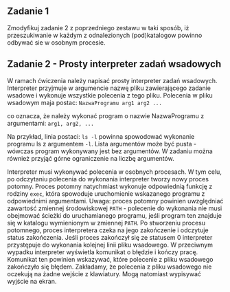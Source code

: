 ## Zadanie 1
Zmodyfikuj zadanie 2 z poprzedniego zestawu w taki sposób, iż przeszukiwanie w każdym z odnalezionych (pod)katalogow powinno odbywać sie w osobnym procesie.  


## Zadanie 2 - Prosty interpreter zadań wsadowych
W ramach ćwiczenia należy napisać prosty interpreter zadań wsadowych. Interpreter przyjmuje w argumencie nazwę pliku zawierającego zadanie wsadowe i wykonuje wszystkie polecenia 
z tego pliku. Polecenia w pliku wsadowym maja postac: 
```NazwaProgramu arg1 arg2 ...```

co oznacza, że należy wykonać program o nazwie NazwaProgramu z argumentami: ```arg1, arg2, ...```

Na przykład, linia postaci: ```ls -l``` powinna spowodować wykonanie programu ls z argumentem ```-l```. 
Lista argumentów może być pusta - wówczas program wykonywany jest bez argumentów. W zadaniu można również przyjąć górne ograniczenie na liczbę argumentów.

Interpreter musi wykonywać polecenia w osobnych procesach. W tym celu, po odczytaniu polecenia do wykonania interpreter tworzy nowy proces potomny. 
Proces potomny natychmiast wykonuje odpowiednią funkcję z rodziny ```exec```, 
która spowoduje uruchomienie wskazanego programu z odpowiednimi argumentami. 
Uwaga: proces potomny powinien uwzględniać zawartość zmiennej środowiskowej ```PATH``` - polecenie do wykonania nie musi obejmować ścieżki do uruchamianego programu, 
jeśli program ten znajduje się w katalogu wymienionym w zmiennej ```PATH```.
Po stworzeniu procesu potomnego, proces interpretera czeka na jego zakończenie i odczytuje status zakończenia. Jeśli proces zakończył się ze statusem 0 interpreter 
przystępuje do wykonania kolejnej linii pliku wsadowego. W przeciwnym wypadku interpreter wyświetla komunikat o błędzie i kończy pracę. 
Komunikat ten powinien wskazywać, które polecenie z pliku wsadowego zakończyło się błędem. Zakładamy, że polecenia z pliku wsadowego nie oczekują na żadne wejście z klawiatury. Mogą natomiast wypisywać wyjście na ekran.
